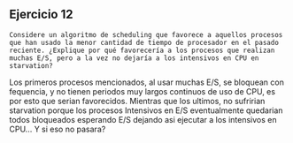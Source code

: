 ## Ejercicio 12
```
Considere un algoritmo de scheduling que favorece a aquellos procesos que han usado la menor cantidad de tiempo de procesador en el pasado reciente. ¿Explique por qué favorecería a los procesos que realizan muchas E/S, pero a la vez no dejaría a los intensivos en CPU en starvation?
```

Los primeros procesos mencionados, al usar muchas E/S, se bloquean con fequencia, y no 
tienen periodos muy largos continuos de uso de CPU, es por esto que serian favorecidos.
Mientras que los ultimos, no sufririan starvation porque los procesos Intensivos en E/S eventualmente quedarian todos bloqueados esperando E/S dejando asi ejecutar a los intensivos en CPU... Y si eso no pasara?


